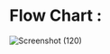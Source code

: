 # Flow Chart : 
![Screenshot (120)](https://user-images.githubusercontent.com/98826329/157848055-6ac0d5e1-a0c9-4a8e-92ff-c51b1bf81cca.png)
